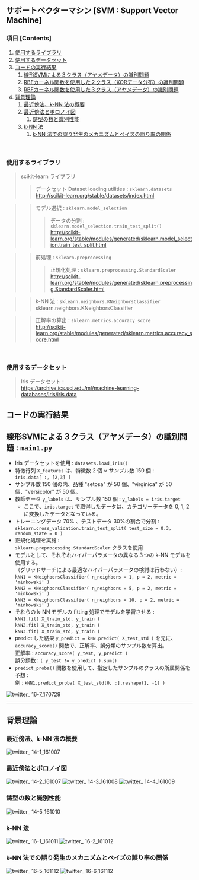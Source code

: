 ## サポートベクターマシン [SVM : Support Vector Machine]

### 項目 [Contents]

1. [使用するライブラリ](#使用するライブラリ)
1. [使用するデータセット](#使用するデータセット)
1. [コードの実行結果](#コードの実行結果)
    1. [線形SVMによる３クラス（アヤメデータ）の識別問題](#線形SVMによる３クラス（アヤメデータ）の識別問題の実行結果)
    1. [RBFカーネル関数を使用した２クラス（XORデータ分布）の識別問題](#RBFカーネル関数を使用した２クラス（XORデータ分布）の識別問題)
    1. [RBFカーネル関数を使用した３クラス（アヤメデータ）の識別問題](#RBFカーネル関数を使用した３クラス（アヤメデータ）の識別問題)
1. [背景理論](#背景理論)
    1. [最近傍法、k-NN 法の概要](#最近傍法、k-NN法の概要)
    1. [最近傍法とボロノイ図](#最近傍法とボロノイ図)
        1. [鋳型の数と識別性能](#鋳型の数と識別性能)
    1. [k-NN 法](#k-NN法)
        1. [k-NN 法での誤り発生のメカニズムとベイズの誤り率の関係](#k-NN法での誤り発生のメカニズムとベイズの誤り率の関係)

</br>

<a name="#使用するライブラリ"></a>

### 使用するライブラリ

> scikit-learn ライブラリ </br>
>> データセット Dataset loading utilities : `sklearn.datasets`</br>
>> http://scikit-learn.org/stable/datasets/index.html </br>

>> モデル選択 : `sklearn.model_selection` </br>
>>> データの分割 : `sklearn.model_selection.train_test_split()`</br>
http://scikit-learn.org/stable/modules/generated/sklearn.model_selection.train_test_split.html</br>

>> 前処理 : `sklearn.preprocessing` </br>
>>> 正規化処理 :  `sklearn.preprocessing.StandardScaler`</br>
http://scikit-learn.org/stable/modules/generated/sklearn.preprocessing.StandardScaler.html </br>

>> k-NN 法 : `sklearn.neighbors.KNeighborsClassifier` </br>
sklearn.neighbors.KNeighborsClassifier

>> 正解率の算出 : `sklearn.metrics.accuracy_score` </br>
http://scikit-learn.org/stable/modules/generated/sklearn.metrics.accuracy_score.html </br>


</br>

<a name="#使用するデータセット"></a>

### 使用するデータセット

> Iris データセット : </br>
> https://archive.ics.uci.edu/ml/machine-learning-databases/iris/iris.data

<a name="#コードの実行結果"></a>

## コードの実行結果

<a name="#線形SVMによる３クラス（アヤメデータ）の識別問題"></a>

## 線形SVMによる３クラス（アヤメデータ）の識別問題 : `main1.py`

- Iris データセットを使用 : `datasets.load_iris()`
- 特徴行列 `X_features` は、特徴数 2 個 × サンプル数 150 個 :</br> `iris.data[ :, [2,3] ]`
- サンプル数 150 個の内、品種 "setosa" が 50 個、"virginica" が 50 個、"versicolor" が 50 個。
- 教師データ `y_labels` は、サンプル数 150 個 : `y_labels = iris.target`
    - ここで、`iris.target` で取得したデータは、カテゴリーデータを 0, 1, 2 に変換したデータとなっている。
- トレーニングデータ 70% 、テストデータ 30%の割合で分割 : </br>`sklearn.cross_validation.train_test_split( test_size = 0.3, random_state = 0 )`
- 正規化処理を実施 : </br> 
`sklearn.preprocessing.StandardScaler` クラスを使用 
- モデルとして、それぞれハイパーパラメータの異なる３つの k-NN モデルを使用する。</br> （グリッドサーチによる最適なハイパーパラメータの検討は行わない）:</br> 
`kNN1 = KNeighborsClassifier( n_neighbors = 1, p = 2, metric = 'minkowski' )`</br>
`kNN2 = KNeighborsClassifier( n_neighbors = 5, p = 2, metric = 'minkowski' )`</br>
`kNN3 = KNeighborsClassifier( n_neighbors = 10, p = 2, metric = 'minkowski' )`</br>
- それらの k-NN モデルの fitting 処理でモデルを学習させる :</br>
`kNN1.fit( X_train_std, y_train )`</br>
`kNN2.fit( X_train_std, y_train )`</br>
`kNN3.fit( X_train_std, y_train )`</br>
- predict した結果 `y_predict = kNN.predict( X_test_std )` を元に、`accuracy_score()` 関数で、正解率、誤分類のサンプル数を算出。</br>
正解率 : `accuracy_score( y_test, y_predict )`</br>
誤分類数 : `( y_test != y_predict ).sum()`
- `predict_proba()` 関数を使用して、指定したサンプルのクラスの所属関係を予想 : </br>
例 : `kNN1.predict_proba( X_test_std[0, :].reshape(1, -1) )`

![twitter_ 16-7_170729](https://user-images.githubusercontent.com/25688193/28742632-1482008c-7470-11e7-9590-df87069db4ed.png)

---

<a name="#背景理論"></a>

## 背景理論

<a name="#最近傍法、k-NN法の概要"></a>

### 最近傍法、k-NN 法の概要

![twitter_ 14-1_161007](https://user-images.githubusercontent.com/25688193/28742174-1d0f13f4-7464-11e7-8cc9-1d669f2c50ca.png)

<a name="#最近傍法とボロノイ図"></a>

### 最近傍法とボロノイ図
![twitter_ 14-2_161007](https://user-images.githubusercontent.com/25688193/28742169-1d0c9bce-7464-11e7-97c2-0ec640aa3e15.png)
![twitter_ 14-3_161008](https://user-images.githubusercontent.com/25688193/28742170-1d0d1270-7464-11e7-8cfb-5ec25983427f.png)
![twitter_ 14-4_161009](https://user-images.githubusercontent.com/25688193/28742171-1d0e1530-7464-11e7-8e32-04b007727098.png)

<a name="#鋳型の数と識別性能"></a>

### 鋳型の数と識別性能
![twitter_ 14-5_161010](https://user-images.githubusercontent.com/25688193/28742173-1d0f097c-7464-11e7-8df7-cd6018620fbf.png)

<a name="#k-NN法"></a>

### k-NN 法
![twitter_ 16-1_161011](https://user-images.githubusercontent.com/25688193/28742172-1d0edbfa-7464-11e7-8e82-238a91faf92e.png)
![twitter_ 16-2_161012](https://user-images.githubusercontent.com/25688193/28742176-1d2fe52a-7464-11e7-825d-6d49ca8ccfed.png)

<a name="#k-NN法での誤り発生のメカニズムとベイズの誤り率の関係"></a>

### k-NN 法での誤り発生のメカニズムとベイズの誤り率の関係
![twitter_ 16-5_161112](https://user-images.githubusercontent.com/25688193/28742175-1d2f1b0e-7464-11e7-9b18-3d74ddd6e142.png)
![twitter_ 16-6_161112](https://user-images.githubusercontent.com/25688193/28742177-1d31eb68-7464-11e7-8bd6-a9443593c392.png)
